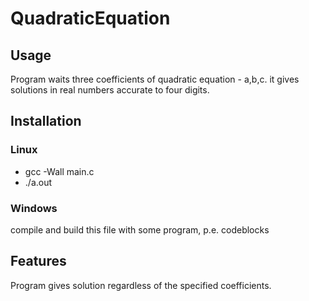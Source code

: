 # QuadraticEquation
## Usage
Program waits three coefficients of quadratic equation - a,b,c. it gives solutions in real numbers accurate to four digits.
## Installation
### Linux
* gcc -Wall main.c
* ./a.out
### Windows
compile and build this file with some program, p.e. codeblocks
## Features
Program gives solution regardless of the specified coefficients.
